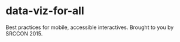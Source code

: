 # data-viz-for-all
Best practices for mobile, accessible interactives. Brought to you by SRCCON 2015.

